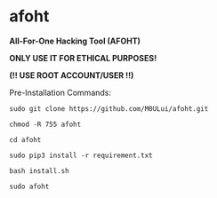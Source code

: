 # afoht
**All-For-One Hacking Tool (AFOHT)**

**ONLY USE IT FOR ETHICAL PURPOSES!**

**(!! USE ROOT ACCOUNT/USER !!)**

Pre-Installation Commands:
```
sudo git clone https://github.com/M0ULui/afoht.git

chmod -R 755 afoht 

cd afoht

sudo pip3 install -r requirement.txt

bash install.sh

sudo afoht
```
